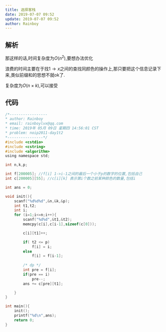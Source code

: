 ```yaml
---
title: 选择客栈
date: 2019-07-07 09:52
update: 2019-07-07 09:52
author: Rainboy
---
```


## 解析

那这样的话,时间复杂度为$O(n^2)$,要想办法优化

浪费的时间主要在于找$1 \rightarrow x$之间的查找同颜色的操作上,那只要把这个信息记录下来,类似前缀和的思想不就ok了.

复杂度为$O(n \times k)$,可以接受

## 代码

```c
/*-----------------
* author: Rainboy
* email: rainboylvx@qq.com
* time: 2019年 05月 09日 星期四 14:56:01 CST
* problem: noip2011-day1t2
*----------------*/
#include <cstdio>
#include <cstring>
#include <algorithm>
using namespace std;

int n,k,p;

int f[200005]; //f[i] 1->i-1之间的最后一个小于p的数字的位置,包括自己
int c[200005][55]; //c[i][k] 表示第i个数之前某种颜色的数量,包括i

int ans = 0;

void init(){
    scanf("%d%d%d",&n,&k,&p);
    int t1,t2;
    int i;
    for (i=1;i<=n;i++){
        scanf("%d%d",&t1,&t2);
        memcpy(c[i],c[i-1],sizeof(c[0]));

        c[i][t1]++;

        if( t2 <= p)
            f[i] = i;
        else
            f[i] = f[i-1];
    
        /* dp */
        int pre = f[i];
        if(pre == i)
            pre--;
        ans += c[pre][t1];

    }
}

int main(){
    init();
    printf("%d\n",ans);
    return 0;
}
```

